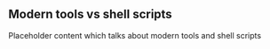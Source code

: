 ## Modern tools vs shell scripts

Placeholder content which talks about modern tools and shell scripts

